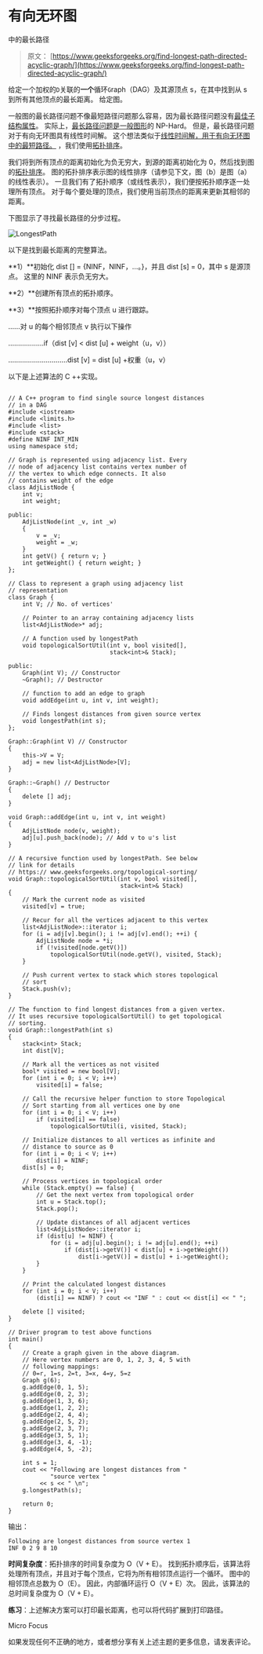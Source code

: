 # 有向无环图

中的最长路径

> 原文： [https://www.geeksforgeeks.org/find-longest-path-directed-acyclic-graph/](https://www.geeksforgeeks.org/find-longest-path-directed-acyclic-graph/)

给定一个加权的`D`关联的**一个**循环`G`raph（DAG）及其源顶点 s，在其中找到从 s 到所有其他顶点的最长距离。 给定图。

一般图的最长路径问题不像最短路径问题那么容易，因为最长路径问题没有[最佳子结构属性](https://www.geeksforgeeks.org/dynamic-programming-set-2-optimal-substructure-property/)。 实际上，[最长路径问题是一般图形](http://en.wikipedia.org/wiki/Longest_path_problem)的 NP-Hard。 但是，最长路径问题对于有向无环图具有线性时间解。 这个想法类似于[线性时间解，用于有向无环图中的最短路径。](https://www.geeksforgeeks.org/shortest-path-for-directed-acyclic-graphs/) ，我们使用[拓扑排序](https://www.geeksforgeeks.org/topological-sorting/)。

我们将到所有顶点的距离初始化为负无穷大，到源的距离初始化为 0，然后找到图的[拓扑排序](https://www.geeksforgeeks.org/topological-sorting/)。 图的拓扑排序表示图的线性排序（请参见下文，图（b）是图（a）的线性表示）。 一旦我们有了拓扑顺序（或线性表示），我们便按拓扑顺序逐一处理所有顶点。 对于每个要处理的顶点，我们使用当前顶点的距离来更新其相邻的距离。

下图显示了寻找最长路径的分步过程。

![LongestPath](img/5436e86149d255fbbf9b3dd661ae97b2.png)

以下是找到最长距离的完整算法。

**1）**初始化 dist [] = {NINF，NINF，…。}，并且 dist [s] = 0，其中 s 是源顶点。 这里的 NINF 表示负无穷大。

**2）**创建所有顶点的拓扑顺序。

**3）**按照拓扑顺序对每个顶点 u 进行跟踪。

…...对 u 的每个相邻顶点 v 执行以下操作

………………if（dist [v] < dist [u] + weight（u，v））

…………………………dist [v] = dist [u] +权重（u，v）

以下是上述算法的 C ++实现。

```

// A C++ program to find single source longest distances 
// in a DAG 
#include <iostream> 
#include <limits.h> 
#include <list> 
#include <stack> 
#define NINF INT_MIN 
using namespace std; 

// Graph is represented using adjacency list. Every  
// node of adjacency list contains vertex number of  
// the vertex to which edge connects. It also  
// contains weight of the edge  
class AdjListNode {  
    int v;  
    int weight;  

public:  
    AdjListNode(int _v, int _w)  
    {  
        v = _v;  
        weight = _w;  
    }  
    int getV() { return v; }  
    int getWeight() { return weight; }  
};  

// Class to represent a graph using adjacency list  
// representation  
class Graph {  
    int V; // No. of vertices'  

    // Pointer to an array containing adjacency lists  
    list<AdjListNode>* adj;  

    // A function used by longestPath  
    void topologicalSortUtil(int v, bool visited[],  
                             stack<int>& Stack);  

public:  
    Graph(int V); // Constructor  
    ~Graph(); // Destructor 

    // function to add an edge to graph  
    void addEdge(int u, int v, int weight);  

    // Finds longest distances from given source vertex  
    void longestPath(int s);  
};  

Graph::Graph(int V) // Constructor  
{  
    this->V = V;  
    adj = new list<AdjListNode>[V];  
}  

Graph::~Graph() // Destructor  
{  
    delete [] adj;  
}  

void Graph::addEdge(int u, int v, int weight)  
{  
    AdjListNode node(v, weight);  
    adj[u].push_back(node); // Add v to u's list  
}  

// A recursive function used by longestPath. See below  
// link for details  
// https:// www.geeksforgeeks.org/topological-sorting/  
void Graph::topologicalSortUtil(int v, bool visited[],  
                                stack<int>& Stack)  
{  
    // Mark the current node as visited  
    visited[v] = true;  

    // Recur for all the vertices adjacent to this vertex  
    list<AdjListNode>::iterator i;  
    for (i = adj[v].begin(); i != adj[v].end(); ++i) {  
        AdjListNode node = *i;  
        if (!visited[node.getV()])  
            topologicalSortUtil(node.getV(), visited, Stack);  
    }  

    // Push current vertex to stack which stores topological  
    // sort  
    Stack.push(v);  
}  

// The function to find longest distances from a given vertex.  
// It uses recursive topologicalSortUtil() to get topological  
// sorting.  
void Graph::longestPath(int s)  
{  
    stack<int> Stack;  
    int dist[V];  

    // Mark all the vertices as not visited  
    bool* visited = new bool[V];  
    for (int i = 0; i < V; i++)  
        visited[i] = false;  

    // Call the recursive helper function to store Topological  
    // Sort starting from all vertices one by one  
    for (int i = 0; i < V; i++)  
        if (visited[i] == false)  
            topologicalSortUtil(i, visited, Stack);  

    // Initialize distances to all vertices as infinite and  
    // distance to source as 0  
    for (int i = 0; i < V; i++)  
        dist[i] = NINF;  
    dist[s] = 0;  

    // Process vertices in topological order  
    while (Stack.empty() == false) {  
        // Get the next vertex from topological order  
        int u = Stack.top();  
        Stack.pop();  

        // Update distances of all adjacent vertices  
        list<AdjListNode>::iterator i;  
        if (dist[u] != NINF) {  
            for (i = adj[u].begin(); i != adj[u].end(); ++i)  
                if (dist[i->getV()] < dist[u] + i->getWeight())  
                    dist[i->getV()] = dist[u] + i->getWeight();  
        }  
    }  

    // Print the calculated longest distances  
    for (int i = 0; i < V; i++)  
        (dist[i] == NINF) ? cout << "INF " : cout << dist[i] << " "; 

    delete [] visited; 
}  

// Driver program to test above functions  
int main()  
{  
    // Create a graph given in the above diagram.  
    // Here vertex numbers are 0, 1, 2, 3, 4, 5 with  
    // following mappings:  
    // 0=r, 1=s, 2=t, 3=x, 4=y, 5=z  
    Graph g(6);  
    g.addEdge(0, 1, 5);  
    g.addEdge(0, 2, 3);  
    g.addEdge(1, 3, 6);  
    g.addEdge(1, 2, 2);  
    g.addEdge(2, 4, 4);  
    g.addEdge(2, 5, 2);  
    g.addEdge(2, 3, 7);  
    g.addEdge(3, 5, 1);  
    g.addEdge(3, 4, -1);  
    g.addEdge(4, 5, -2);  

    int s = 1;  
    cout << "Following are longest distances from "
            "source vertex "
         << s << " \n";  
    g.longestPath(s);  

    return 0;  
} 

```

输出：

```
Following are longest distances from source vertex 1
INF 0 2 9 8 10
```

**时间复杂度**：拓扑排序的时间复杂度为 O（V + E）。 找到拓扑顺序后，该算法将处理所有顶点，并且对于每个顶点，它将为所有相邻顶点运行一个循环。 图中的相邻顶点总数为 O（E）。 因此，内部循环运行 O（V + E）次。 因此，该算法的总时间复杂度为 O（V + E）。

**练习**：上述解决方案可以打印最长距离，也可以将代码扩展到打印路径。

Micro Focus

如果发现任何不正确的地方，或者想分享有关上述主题的更多信息，请发表评论。

